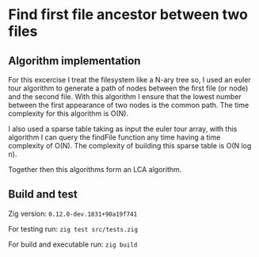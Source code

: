 # Find first file ancestor between two files

## Algorithm implementation
For this excercise I treat the filesystem like a N-ary tree so, I used an euler tour algorithm to generate a path of nodes between the first file (or node) 
and the second file. With this algorithm I ensure that the lowest number between the first appearance of two nodes is the common path.
The time complexity for this algorithm is O(N).

I also used a sparse table taking as input the euler tour array, with this algorithm I can query the findFile function any time having a time complexity of O(N).
The complexity of building this sparse table is O(N log n).

Together then this algorithms form an LCA algorithm.

## Build and test
Zig version: `0.12.0-dev.1831+90a19f741`

For testing run:
`zig test src/tests.zig`

For build and executable run:
`zig build`

